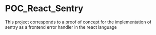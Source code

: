 # POC_React_Sentry
This project corresponds to a proof of concept for the implementation of sentry as a frontend error handler in the react language
